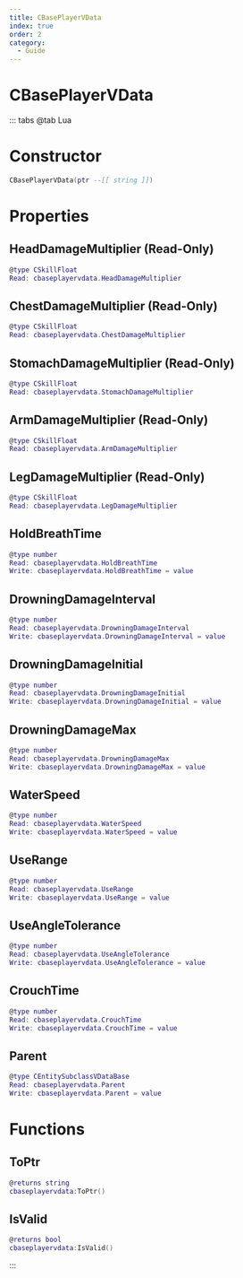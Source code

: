```yaml
---
title: CBasePlayerVData
index: true
order: 2
category:
  - Guide
---
```


# CBasePlayerVData

::: tabs
@tab Lua
# Constructor
```lua
CBasePlayerVData(ptr --[[ string ]])
```
# Properties
## HeadDamageMultiplier (Read-Only)
```lua
@type CSkillFloat
Read: cbaseplayervdata.HeadDamageMultiplier
```
## ChestDamageMultiplier (Read-Only)
```lua
@type CSkillFloat
Read: cbaseplayervdata.ChestDamageMultiplier
```
## StomachDamageMultiplier (Read-Only)
```lua
@type CSkillFloat
Read: cbaseplayervdata.StomachDamageMultiplier
```
## ArmDamageMultiplier (Read-Only)
```lua
@type CSkillFloat
Read: cbaseplayervdata.ArmDamageMultiplier
```
## LegDamageMultiplier (Read-Only)
```lua
@type CSkillFloat
Read: cbaseplayervdata.LegDamageMultiplier
```
## HoldBreathTime 
```lua
@type number
Read: cbaseplayervdata.HoldBreathTime
Write: cbaseplayervdata.HoldBreathTime = value
```
## DrowningDamageInterval 
```lua
@type number
Read: cbaseplayervdata.DrowningDamageInterval
Write: cbaseplayervdata.DrowningDamageInterval = value
```
## DrowningDamageInitial 
```lua
@type number
Read: cbaseplayervdata.DrowningDamageInitial
Write: cbaseplayervdata.DrowningDamageInitial = value
```
## DrowningDamageMax 
```lua
@type number
Read: cbaseplayervdata.DrowningDamageMax
Write: cbaseplayervdata.DrowningDamageMax = value
```
## WaterSpeed 
```lua
@type number
Read: cbaseplayervdata.WaterSpeed
Write: cbaseplayervdata.WaterSpeed = value
```
## UseRange 
```lua
@type number
Read: cbaseplayervdata.UseRange
Write: cbaseplayervdata.UseRange = value
```
## UseAngleTolerance 
```lua
@type number
Read: cbaseplayervdata.UseAngleTolerance
Write: cbaseplayervdata.UseAngleTolerance = value
```
## CrouchTime 
```lua
@type number
Read: cbaseplayervdata.CrouchTime
Write: cbaseplayervdata.CrouchTime = value
```
## Parent 
```lua
@type CEntitySubclassVDataBase
Read: cbaseplayervdata.Parent
Write: cbaseplayervdata.Parent = value
```
# Functions
## ToPtr
```lua
@returns string
cbaseplayervdata:ToPtr()
```
## IsValid
```lua
@returns bool
cbaseplayervdata:IsValid()
```

:::